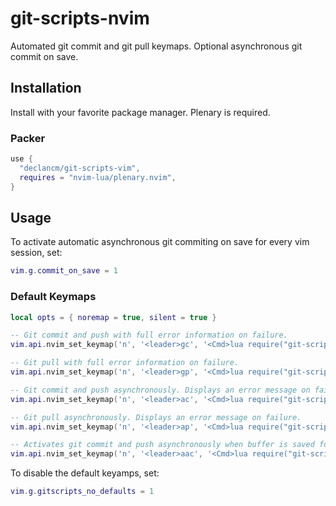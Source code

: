# git-scripts-nvim

Automated git commit and git pull keymaps. Optional asynchronous git commit on save.

## Installation

Install with your favorite package manager. Plenary is required.

### Packer

```lua
use {
  "declancm/git-scripts-vim",
  requires = "nvim-lua/plenary.nvim",
}
```

## Usage

To activate automatic asynchronous git commiting on save for every vim session, set:

```lua
vim.g.commit_on_save = 1
```

### Default Keymaps

```lua
local opts = { noremap = true, silent = true }

-- Git commit and push with full error information on failure.
vim.api.nvim_set_keymap('n', '<leader>gc', '<Cmd>lua require("git-scripts").git_commit()<CR>', opts)

-- Git pull with full error information on failure.
vim.api.nvim_set_keymap('n', '<leader>gp', '<Cmd>lua require("git-scripts").git_pull()<CR>', opts)

-- Git commit and push asynchronously. Displays an error message on failure.
vim.api.nvim_set_keymap('n', '<leader>ac', '<Cmd>lua require("git-scripts").async_commit()<CR>', opts)

-- Git pull asynchronously. Displays an error message on failure.
vim.api.nvim_set_keymap('n', '<leader>ap', '<Cmd>lua require("git-scripts").async_pull()<CR>', opts)

-- Activates git commit and push asynchronously when buffer is saved for current session.
vim.api.nvim_set_keymap('n', '<leader>aac', '<Cmd>lua require("git-scripts").auto_commit()<CR>', opts)
```

To disable the default keyamps, set:

```lua
vim.g.gitscripts_no_defaults = 1
```
